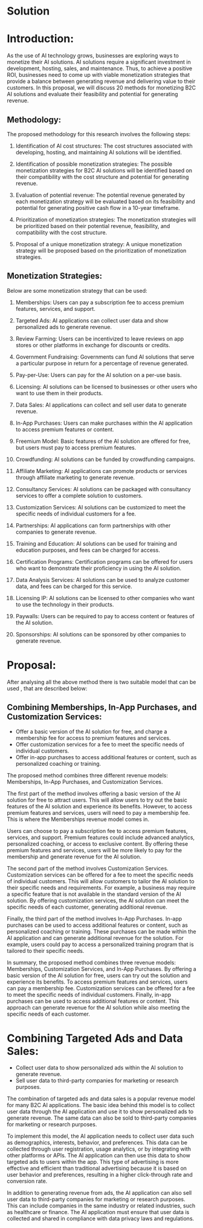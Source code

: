 # Solution


# Introduction:

As the use of AI technology grows, businesses are exploring ways to monetize their AI solutions. AI solutions require a significant investment in development, hosting, sales, and maintenance. Thus, to achieve a positive ROI, businesses need to come up with viable monetization strategies that provide a balance between generating revenue and delivering value to their customers. In this proposal, we will discuss 20 methods for monetizing B2C AI solutions and evaluate their feasibility and potential for generating revenue.

## Methodology:
The proposed methodology for this research involves the following steps:

1. Identification of AI cost structures: The cost structures associated with developing, hosting, and maintaining AI solutions will be identified.

2. Identification of possible monetization strategies: The possible monetization strategies for B2C AI solutions will be identified based on their compatibility with the cost structure and potential for generating revenue.

3. Evaluation of potential revenue: The potential revenue generated by each monetization strategy will be evaluated based on its feasibility and potential for generating positive cash flow in a 10-year timeframe.

4. Prioritization of monetization strategies: The monetization strategies will be prioritized based on their potential revenue, feasibility, and compatibility with the cost structure.

5. Proposal of a unique monetization strategy: A unique monetization strategy will be proposed based on the prioritization of monetization strategies.

## Monetization Strategies:

Below are some monetization strategy that can be used:

1. Memberships: Users can pay a subscription fee to access premium features, services, and support.

2. Targeted Ads: AI applications can collect user data and show personalized ads to generate revenue.

3. Review Farming: Users can be incentivized to leave reviews on app stores or other platforms in exchange for discounts or credits.

4. Government Fundraising: Governments can fund AI solutions that serve a particular purpose in return for a percentage of revenue generated.

5. Pay-per-Use: Users can pay for the AI solution on a per-use basis.

6. Licensing: AI solutions can be licensed to businesses or other users who want to use them in their products.

7. Data Sales: AI applications can collect and sell user data to generate revenue.

8. In-App Purchases: Users can make purchases within the AI application to access premium features or content.

9. Freemium Model: Basic features of the AI solution are offered for free, but users must pay to access premium features.

10. Crowdfunding: AI solutions can be funded by crowdfunding campaigns.
11. Affiliate Marketing: AI applications can promote products or services through affiliate marketing to generate revenue.

12. Consultancy Services: AI solutions can be packaged with consultancy services to offer a complete solution to customers.

13. Customization Services: AI solutions can be customized to meet the specific needs of individual customers for a fee.

14. Partnerships: AI applications can form partnerships with other companies to generate revenue.

15. Training and Education: AI solutions can be used for training and education purposes, and fees can be charged for access.

16. Certification Programs: Certification programs can be offered for users who want to demonstrate their proficiency in using the AI solution.

17. Data Analysis Services: AI solutions can be used to analyze customer data, and fees can be charged for this service.

18. Licensing IP: AI solutions can be licensed to other companies who want to use the technology in their products.

19. Paywalls: Users can be required to pay to access content or features of the AI solution.

20. Sponsorships: AI solutions can be sponsored by other companies to generate revenue.

# Proposal:

After analysing all the above method there is two suitable model that can be used , that are described below:

## Combining Memberships, In-App Purchases, and Customization Services:

- Offer a basic version of the AI solution for free, and charge a membership fee for access to premium features and services.
- Offer customization services for a fee to meet the specific needs of individual customers.
- Offer in-app purchases to access additional features or content, such as personalized coaching or training.


The proposed method combines three different revenue models: Memberships, In-App Purchases, and Customization Services.

The first part of the method involves offering a basic version of the AI solution for free to attract users. This will allow users to try out the basic features of the AI solution and experience its benefits. However, to access premium features and services, users will need to pay a membership fee. This is where the Memberships revenue model comes in.

Users can choose to pay a subscription fee to access premium features, services, and support. Premium features could include advanced analytics, personalized coaching, or access to exclusive content. By offering these premium features and services, users will be more likely to pay for the membership and generate revenue for the AI solution.

The second part of the method involves Customization Services. Customization services can be offered for a fee to meet the specific needs of individual customers. This will allow customers to tailor the AI solution to their specific needs and requirements. For example, a business may require a specific feature that is not available in the standard version of the AI solution. By offering customization services, the AI solution can meet the specific needs of each customer, generating additional revenue.

Finally, the third part of the method involves In-App Purchases. In-app purchases can be used to access additional features or content, such as personalized coaching or training. These purchases can be made within the AI application and can generate additional revenue for the solution. For example, users could pay to access a personalized training program that is tailored to their specific needs.

In summary, the proposed method combines three revenue models: Memberships, Customization Services, and In-App Purchases. By offering a basic version of the AI solution for free, users can try out the solution and experience its benefits. To access premium features and services, users can pay a membership fee. Customization services can be offered for a fee to meet the specific needs of individual customers. Finally, in-app purchases can be used to access additional features or content. This approach can generate revenue for the AI solution while also meeting the specific needs of each customer.

# Combining Targeted Ads and Data Sales:

- Collect user data to show personalized ads within the AI solution to generate revenue.
- Sell user data to third-party companies for marketing or research purposes.

The combination of targeted ads and data sales is a popular revenue model for many B2C AI applications. The basic idea behind this model is to collect user data through the AI application and use it to show personalized ads to generate revenue. The same data can also be sold to third-party companies for marketing or research purposes.

To implement this model, the AI application needs to collect user data such as demographics, interests, behavior, and preferences. This data can be collected through user registration, usage analytics, or by integrating with other platforms or APIs. The AI application can then use this data to show targeted ads to users within the app. This type of advertising is more effective and efficient than traditional advertising because it is based on user behavior and preferences, resulting in a higher click-through rate and conversion rate.

In addition to generating revenue from ads, the AI application can also sell user data to third-party companies for marketing or research purposes. This can include companies in the same industry or related industries, such as healthcare or finance. The AI application must ensure that user data is collected and shared in compliance with data privacy laws and regulations.
